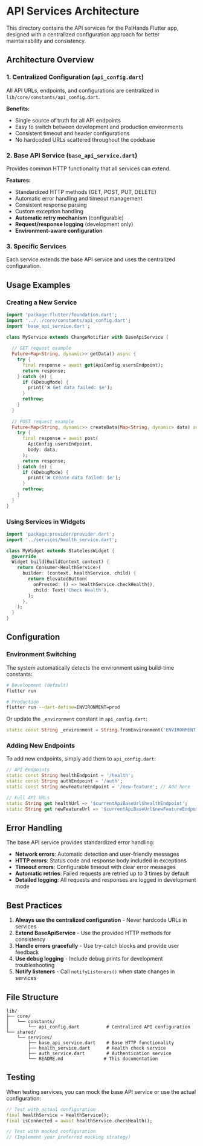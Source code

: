 # API Services Architecture

This directory contains the API services for the PalHands Flutter app, designed with a centralized configuration approach for better maintainability and consistency.

## Architecture Overview

### 1. Centralized Configuration (`api_config.dart`)
All API URLs, endpoints, and configurations are centralized in `lib/core/constants/api_config.dart`.

**Benefits:**
- Single source of truth for all API endpoints
- Easy to switch between development and production environments
- Consistent timeout and header configurations
- No hardcoded URLs scattered throughout the codebase

### 2. Base API Service (`base_api_service.dart`)
Provides common HTTP functionality that all services can extend.

**Features:**
- Standardized HTTP methods (GET, POST, PUT, DELETE)
- Automatic error handling and timeout management
- Consistent response parsing
- Custom exception handling
- **Automatic retry mechanism** (configurable)
- **Request/response logging** (development only)
- **Environment-aware configuration**

### 3. Specific Services
Each service extends the base API service and uses the centralized configuration.

## Usage Examples

### Creating a New Service

```dart
import 'package:flutter/foundation.dart';
import '../../core/constants/api_config.dart';
import 'base_api_service.dart';

class MyService extends ChangeNotifier with BaseApiService {
  
  // GET request example
  Future<Map<String, dynamic>> getData() async {
    try {
      final response = await get(ApiConfig.usersEndpoint);
      return response;
    } catch (e) {
      if (kDebugMode) {
        print('❌ Get data failed: $e');
      }
      rethrow;
    }
  }
  
  // POST request example
  Future<Map<String, dynamic>> createData(Map<String, dynamic> data) async {
    try {
      final response = await post(
        ApiConfig.usersEndpoint,
        body: data,
      );
      return response;
    } catch (e) {
      if (kDebugMode) {
        print('❌ Create data failed: $e');
      }
      rethrow;
    }
  }
}
```

### Using Services in Widgets

```dart
import 'package:provider/provider.dart';
import '../services/health_service.dart';

class MyWidget extends StatelessWidget {
  @override
  Widget build(BuildContext context) {
    return Consumer<HealthService>(
      builder: (context, healthService, child) {
        return ElevatedButton(
          onPressed: () => healthService.checkHealth(),
          child: Text('Check Health'),
        );
      },
    );
  }
}
```

## Configuration

### Environment Switching
The system automatically detects the environment using build-time constants:

```bash
# Development (default)
flutter run

# Production
flutter run --dart-define=ENVIRONMENT=prod
```

Or update the `_environment` constant in `api_config.dart`:

```dart
static const String _environment = String.fromEnvironment('ENVIRONMENT', defaultValue: 'dev');
```

### Adding New Endpoints
To add new endpoints, simply add them to `api_config.dart`:

```dart
// API Endpoints
static const String healthEndpoint = '/health';
static const String authEndpoint = '/auth';
static const String newFeatureEndpoint = '/new-feature'; // Add here

// Full API URLs
static String get healthUrl => '$currentApiBaseUrl$healthEndpoint';
static String get newFeatureUrl => '$currentApiBaseUrl$newFeatureEndpoint'; // Add here
```

## Error Handling

The base API service provides standardized error handling:

- **Network errors**: Automatic detection and user-friendly messages
- **HTTP errors**: Status code and response body included in exceptions
- **Timeout errors**: Configurable timeout with clear error messages
- **Automatic retries**: Failed requests are retried up to 3 times by default
- **Detailed logging**: All requests and responses are logged in development mode

## Best Practices

1. **Always use the centralized configuration** - Never hardcode URLs in services
2. **Extend BaseApiService** - Use the provided HTTP methods for consistency
3. **Handle errors gracefully** - Use try-catch blocks and provide user feedback
4. **Use debug logging** - Include debug prints for development troubleshooting
5. **Notify listeners** - Call `notifyListeners()` when state changes in services

## File Structure

```
lib/
├── core/
│   └── constants/
│       └── api_config.dart          # Centralized API configuration
└── shared/
    └── services/
        ├── base_api_service.dart    # Base HTTP functionality
        ├── health_service.dart      # Health check service
        ├── auth_service.dart        # Authentication service
        └── README.md               # This documentation
```

## Testing

When testing services, you can mock the base API service or use the actual configuration:

```dart
// Test with actual configuration
final healthService = HealthService();
final isConnected = await healthService.checkHealth();

// Test with mocked configuration
// (Implement your preferred mocking strategy)
``` 